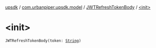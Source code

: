 [upsdk](../../index.md) / [com.urbanpiper.upsdk.model](../index.md) / [JWTRefreshTokenBody](index.md) / [&lt;init&gt;](./-init-.md)

# &lt;init&gt;

`JWTRefreshTokenBody(token: `[`String`](https://kotlinlang.org/api/latest/jvm/stdlib/kotlin/-string/index.html)`)`